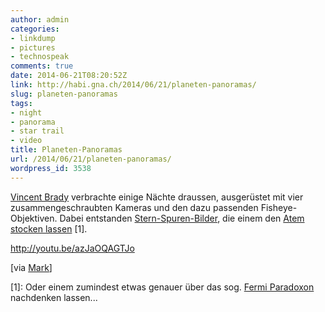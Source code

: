 ```yaml
---
author: admin
categories:
- linkdump
- pictures
- technospeak
comments: true
date: 2014-06-21T08:20:52Z
link: http://habi.gna.ch/2014/06/21/planeten-panoramas/
slug: planeten-panoramas
tags:
- night
- panorama
- star trail
- video
title: Planeten-Panoramas
url: /2014/06/21/planeten-panoramas/
wordpress_id: 3538
---
```


[Vincent Brady](http://www.vincentbrady.com/planetarypanoramas) verbrachte einige Nächte draussen, ausgerüstet mit vier zusammengeschraubten Kameras und den dazu passenden Fisheye-Objektiven.
Dabei entstanden [Stern-Spuren-Bilder](http://habi.gna.ch/2013/07/18/die-sterne-uber-dem-konkordiaplatz/), die einem den [Atem stocken lassen](http://airgif.com/0C119D1E5901E83563072EB67774C035) [1].

http://youtu.be/azJaOQAGTJo

[via [Mark](http://mhm.li/2014/06/mind-bending-planetary-panoramas/)]

[1]: Oder einem zumindest etwas genauer über das sog. [Fermi Paradoxon](http://waitbutwhy.com/2014/05/fermi-paradox.html) nachdenken lassen...
